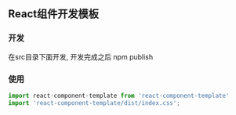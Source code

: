 ## React组件开发模板

### 开发
在src目录下面开发, 开发完成之后 npm publish
### 使用
```js
import react-component-template from 'react-component-template'
import 'react-component-template/dist/index.css';
```